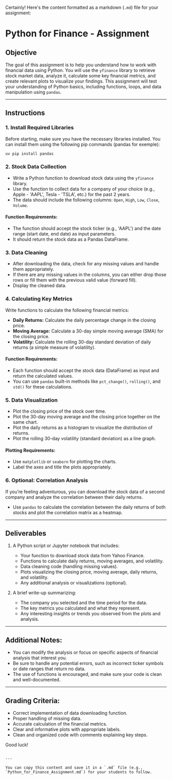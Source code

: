 Certainly! Here's the content formatted as a markdown (`.md`) file for your assignment:


# Python for Finance - Assignment

## Objective
The goal of this assignment is to help you understand how to work with financial data using Python. You will use the `yfinance` library to retrieve stock market data, analyze it, calculate some key financial metrics, and create relevant plots to visualize your findings. This assignment will test your understanding of Python basics, including functions, loops, and data manipulation using `pandas`.

---

## Instructions

### 1. Install Required Libraries
Before starting, make sure you have the necessary libraries installed. You can install them using the following pip commands (pandas for exemple):

```bash
uv pip install pandas
```

### 2. Stock Data Collection
- Write a Python function to download stock data using the `yfinance` library.
- Use the function to collect data for a company of your choice (e.g., Apple - 'AAPL', Tesla - 'TSLA', etc.) for the past 2 years.
- The data should include the following columns: `Open`, `High`, `Low`, `Close`, `Volume`.

#### Function Requirements:
- The function should accept the stock ticker (e.g., 'AAPL') and the date range (start date, end date) as input parameters.
- It should return the stock data as a Pandas DataFrame.

### 3. Data Cleaning
- After downloading the data, check for any missing values and handle them appropriately.
- If there are any missing values in the columns, you can either drop those rows or fill them with the previous valid value (forward fill).
- Display the cleaned data.

### 4. Calculating Key Metrics
Write functions to calculate the following financial metrics:
- **Daily Returns:** Calculate the daily percentage change in the closing price.
- **Moving Average:** Calculate a 30-day simple moving average (SMA) for the closing price.
- **Volatility:** Calculate the rolling 30-day standard deviation of daily returns (a simple measure of volatility).

#### Function Requirements:
- Each function should accept the stock data (DataFrame) as input and return the calculated values.
- You can use `pandas` built-in methods like `pct_change()`, `rolling()`, and `std()` for these calculations.

### 5. Data Visualization
- Plot the closing price of the stock over time.
- Plot the 30-day moving average and the closing price together on the same chart.
- Plot the daily returns as a histogram to visualize the distribution of returns.
- Plot the rolling 30-day volatility (standard deviation) as a line graph.

#### Plotting Requirements:
- Use `matplotlib` or `seaborn` for plotting the charts.
- Label the axes and title the plots appropriately.

### 6. Optional: Correlation Analysis
If you’re feeling adventurous, you can download the stock data of a second company and analyze the correlation between their daily returns.

- Use `pandas` to calculate the correlation between the daily returns of both stocks and plot the correlation matrix as a heatmap.

---

## Deliverables

1. A Python script or Jupyter notebook that includes:
   - Your function to download stock data from Yahoo Finance.
   - Functions to calculate daily returns, moving averages, and volatility.
   - Data cleaning code (handling missing values).
   - Plots visualizing the closing price, moving average, daily returns, and volatility.
   - Any additional analysis or visualizations (optional).

2. A brief write-up summarizing:
   - The company you selected and the time period for the data.
   - The key metrics you calculated and what they represent.
   - Any interesting insights or trends you observed from the plots and analysis.

---


## Additional Notes:
- You can modify the analysis or focus on specific aspects of financial analysis that interest you.
- Be sure to handle any potential errors, such as incorrect ticker symbols or date ranges that return no data.
- The use of functions is encouraged, and make sure your code is clean and well-documented.

---

## Grading Criteria:
- Correct implementation of data downloading function.
- Proper handling of missing data.
- Accurate calculation of the financial metrics.
- Clear and informative plots with appropriate labels.
- Clean and organized code with comments explaining key steps.

Good luck!
```

---

You can copy this content and save it in a `.md` file (e.g., `Python_for_Finance_Assignment.md`) for your students to follow.
